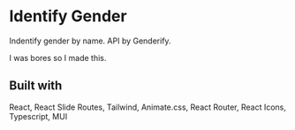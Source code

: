 # Identify Gender

Indentify gender by name.
API by Genderify.

I was bores so I made this.

## Built with

React, React Slide Routes, Tailwind, Animate.css, React Router, React Icons, Typescript, MUI
